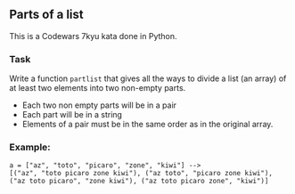 ## Parts of a list

This is a Codewars 7kyu kata done in Python.

### Task

Write a function `partlist` that gives all the ways to divide a list (an array) of at least two elements into two non-empty parts.

- Each two non empty parts will be in a pair
- Each part will be in a string
- Elements of a pair must be in the same order as in the original array.

### Example:

```text
a = ["az", "toto", "picaro", "zone", "kiwi"] -->
[("az", "toto picaro zone kiwi"), ("az toto", "picaro zone kiwi"), ("az toto picaro", "zone kiwi"), ("az toto picaro zone", "kiwi")]
```
